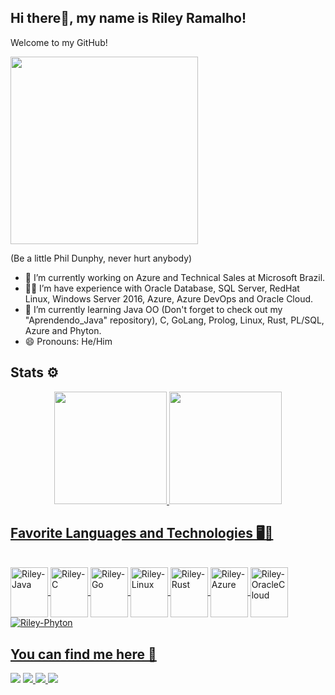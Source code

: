 ## Hi there👋, my name is Riley Ramalho!

Welcome to my GitHub!

<div>

<img width="300"  src="https://c.tenor.com/eoP4KDwExdcAAAAM/phil-dunphy-ty-burrell.gif"> 

</p>
(Be a little Phil Dunphy, never hurt anybody)
</p>

</div>

<div>
</p>

- 🔭 I’m currently working on Azure and Technical Sales at Microsoft Brazil.
- 👨‍🎓  I’m have experience with Oracle Database, SQL Server, RedHat Linux, Windows Server 2016, Azure, Azure DevOps and Oracle Cloud.
- 🌱 I’m currently learning Java OO (Don't forget to check out my "Aprendendo_Java" repository), C, GoLang, Prolog, Linux, Rust, PL/SQL, Azure and Phyton.
- 😄 Pronouns: He/Him
</div>

## Stats ⚙

<div align="center">
  <a href="https://github.com/rileyramalho">
  <img height="180em" src="https://github-readme-stats.vercel.app/api?username=rileyramalho&show_icons=true&theme=dark&include_all_commits=true&count_private=true"/>
  <img height="180em" src="https://github-readme-stats.vercel.app/api/top-langs/?username=rileyramalho&layout=compact&langs_count=7&theme=radical"/>
</div>

## Favorite Languages and Technologies 🖥👾

<div style="display: inline_block"><br>
  <img align="center" alt="Riley-Java" height="80" width="60" src="https://cdn.jsdelivr.net/gh/devicons/devicon/icons/java/java-original-wordmark.svg" />
  <img align="center" alt="Riley-C" height="80" width="60" src="https://cdn.jsdelivr.net/gh/devicons/devicon/icons/c/c-original.svg" />
  <img align="center" alt="Riley-Go" height="80" width="60" src="https://cdn.jsdelivr.net/gh/devicons/devicon/icons/go/go-original-wordmark.svg" />
  <img align="center" alt="Riley-Linux" height="80" width="60" src="https://cdn.jsdelivr.net/gh/devicons/devicon/icons/linux/linux-original.svg" />
  <img align="center" alt="Riley-Rust" height="80" width="60" src="https://cdn.jsdelivr.net/gh/devicons/devicon/icons/rust/rust-plain.svg" />
  <img align="center" alt="Riley-Azure" height="80" width="60" src="https://cdn.jsdelivr.net/gh/devicons/devicon/icons/azure/azure-original.svg" />
  <img align="center" alt="Riley-OracleCloud" height="80" width="60" src="https://cdn.jsdelivr.net/gh/devicons/devicon/icons/oracle/oracle-original.svg" />
  <img align="center" alt="Riley-Phyton" src="https://img.shields.io/badge/Python-3776AB?style=for-the-badge&logo=python&logoColor=white" />
  
</div>

## You can find me here 🔭

<div>

<a href="mailto:rileym.ramalho@gmail.com" target="_blank"><img src="https://img.shields.io/badge/Gmail-D14836?style=for-the-badge&logo=gmail&logoColor=white"></a>
<a href="https://twitter.com/ramalho_riley" target="_blank"><img src="https://img.shields.io/badge/Twitter-1DA1F2?style=for-the-badge&logo=twitter&logoColor=white">
<a href="https://www.linkedin.com/in/rileyramalho/" target="_blank"><img src="https://img.shields.io/badge/LinkedIn-0077B5?style=for-the badge&logo=linkedin&logoColor=white">
<a href="discordapp.com/users/334911992223760384" target="_blank"><img src="https://img.shields.io/badge/Discord-7289DA?style=for-the-badge&logo=discord&logoColor=white">

</div>

